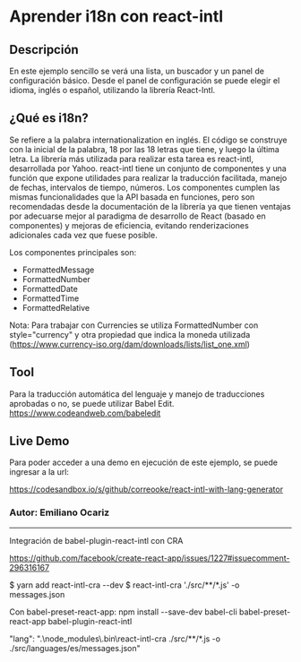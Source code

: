 # Aprender i18n con react-intl 

## Descripción

En este ejemplo sencillo se verá una lista, un buscador y un panel de configuración básico. 
Desde el panel de configuración se puede elegir el idioma, inglés o español, utilizando la librería React-Intl. 

## ¿Qué es i18n? 

Se refiere a la palabra internationalization en inglés. El código se construye con la inicial de la palabra, 18 por las 18 letras que tiene, y luego la última letra.
La librería más utilizada para realizar esta tarea es react-intl, desarrollada por Yahoo. 
react-intl tiene un conjunto de componentes y una función que expone utilidades para realizar la traducción facilitada, manejo de fechas, intervalos de tiempo, números. Los componentes cumplen las mismas funcionalidades que la API basada en funciones, pero son recomendadas desde la documentación de la librería ya que tienen ventajas por adecuarse mejor al paradigma de desarrollo de React (basado en componentes) y mejoras de eficiencia, evitando renderizaciones adicionales cada vez que fuese posible. 

Los componentes principales son: 
 - FormattedMessage
 - FormattedNumber
 - FormattedDate
 - FormattedTime
 - FormattedRelative

Nota:
Para trabajar con Currencies se utiliza FormattedNumber con style="currency" y otra propiedad que indica la moneda utilizada (https://www.currency-iso.org/dam/downloads/lists/list_one.xml)

<FormattedNumber
  style="currency"
  currency="EUR"
  value={100}
/>

## Tool 

Para la traducción automática del lenguaje y manejo de traducciones aprobadas o no, se puede utilizar Babel Edit. https://www.codeandweb.com/babeledit

## Live Demo

Para poder acceder a una demo en ejecución de este ejemplo, se puede ingresar a la url:

https://codesandbox.io/s/github/correooke/react-intl-with-lang-generator

### Autor: Emiliano Ocariz


------------

Integración de babel-plugin-react-intl con CRA

https://github.com/facebook/create-react-app/issues/1227#issuecomment-296316167

$ yarn add react-intl-cra --dev
$ react-intl-cra './src/**/*.js' -o messages.json


Con babel-preset-react-app: npm install --save-dev babel-cli babel-preset-react-app babel-plugin-react-intl


"lang": ".\\node_modules\\.bin\\react-intl-cra ./src/**/*.js -o ./src/languages/es/messages.json"